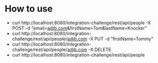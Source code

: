 How to use
==============

- curl http://localhost:8080/integration-challenge/rest/api/people -X POST -d "email=a@b.com&firstName=Tom&lastName=Knocker"
- curl http://localhost:8080/integration-challenge/rest/api/people/a@b.com -X PUT -d "firstName=Tommy"
- curl http://localhost:8080/integration-challenge/rest/api/people/a@b.com -X DELETE
- curl http://localhost:8080/integration-challenge/rest/api/people
